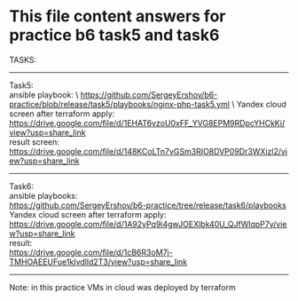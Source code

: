 # This file content answers for practice b6 task5 and task6

TASKS:

***

 Task5: \
   ansible playbook: \ 
	https://github.com/SergeyErshov/b6-practice/blob/release/task5/playbooks/nginx-php-task5.yml \ 
   Yandex cloud screen after terraform apply: \
	https://drive.google.com/file/d/1EHAT6vzoU0xFF_YVG8EPM9RDpcYHCkKi/view?usp=share_link \
   result screen: \
  	https://drive.google.com/file/d/148KCoLTn7vGSm3RIO8DVP09Dr3WXizl2/view?usp=share_link 
   
***

 Task6: \
   ansible playbooks: \
   	https://github.com/SergeyErshov/b6-practice/tree/release/task6/playbooks \
   Yandex cloud screen after terraform apply: \
	https://drive.google.com/file/d/1A92yPq9i4gwJOEXlbk40U_QJfWlqpP7y/view?usp=share_link \
   result: \
	https://drive.google.com/file/d/1cB6R3oM7j-TMHOAEEUFue1kIvdlld2T3/view?usp=share_link 
  
***
   
Note: in this practice VMs in cloud was deployed by terraform

